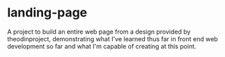 # landing-page

A project to build an entire web page from a design provided by theodinproject, demonstrating what I've learned thus far in front end web development so far and what I'm capable of creating at this point.